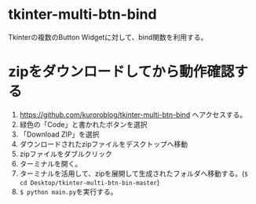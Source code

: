 # tkinter-multi-btn-bind
Tkinterの複数のButton Widgetに対して、bind関数を利用する。

# zipをダウンロードしてから動作確認する
1. https://github.com/kuroroblog/tkinter-multi-btn-bind へアクセスする。
2. 緑色の「Code」と書かれたボタンを選択
3. 「Download ZIP」を選択
4. ダウンロードされたzipファイルをデスクトップへ移動
5. zipファイルをダブルクリック
6. ターミナルを開く。
7. ターミナルを活用して、zipを展開して生成されたフォルダへ移動する。(`$ cd Desktop/tkinter-multi-btn-bin-master`)
8. `$ python main.py`を実行する。
